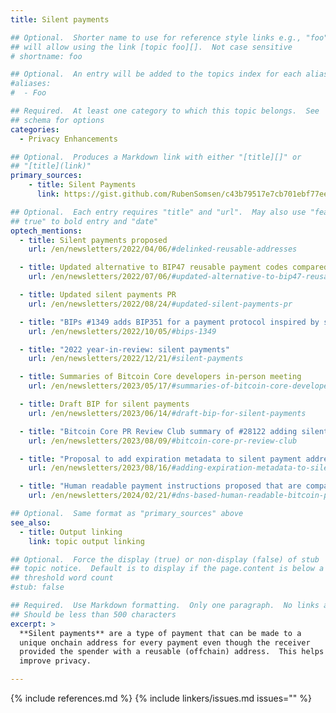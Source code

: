 ```yaml
---
title: Silent payments

## Optional.  Shorter name to use for reference style links e.g., "foo"
## will allow using the link [topic foo][].  Not case sensitive
# shortname: foo

## Optional.  An entry will be added to the topics index for each alias
#aliases:
#  - Foo

## Required.  At least one category to which this topic belongs.  See
## schema for options
categories:
  - Privacy Enhancements

## Optional.  Produces a Markdown link with either "[title][]" or
## "[title](link)"
primary_sources:
    - title: Silent Payments
      link: https://gist.github.com/RubenSomsen/c43b79517e7cb701ebf77eec6dbb46b8

## Optional.  Each entry requires "title" and "url".  May also use "feature:
## true" to bold entry and "date"
optech_mentions:
  - title: Silent payments proposed
    url: /en/newsletters/2022/04/06/#delinked-reusable-addresses

  - title: Updated alternative to BIP47 reusable payment codes compared to silent payments
    url: /en/newsletters/2022/07/06/#updated-alternative-to-bip47-reusable-payment-codes

  - title: Updated silent payments PR
    url: /en/newsletters/2022/08/24/#updated-silent-payments-pr

  - title: "BIPs #1349 adds BIP351 for a payment protocol inspired by silent payments"
    url: /en/newsletters/2022/10/05/#bips-1349

  - title: "2022 year-in-review: silent payments"
    url: /en/newsletters/2022/12/21/#silent-payments

  - title: Summaries of Bitcoin Core developers in-person meeting
    url: /en/newsletters/2023/05/17/#summaries-of-bitcoin-core-developers-in-person-meeting

  - title: Draft BIP for silent payments
    url: /en/newsletters/2023/06/14/#draft-bip-for-silent-payments

  - title: "Bitcoin Core PR Review Club summary of #28122 adding silent payments"
    url: /en/newsletters/2023/08/09/#bitcoin-core-pr-review-club

  - title: "Proposal to add expiration metadata to silent payment addresses"
    url: /en/newsletters/2023/08/16/#adding-expiration-metadata-to-silent-payment-addresses

  - title: "Human readable payment instructions proposed that are compatible with silent payment addresses"
    url: /en/newsletters/2024/02/21/#dns-based-human-readable-bitcoin-payment-instructions

## Optional.  Same format as "primary_sources" above
see_also:
  - title: Output linking
    link: topic output linking

## Optional.  Force the display (true) or non-display (false) of stub
## topic notice.  Default is to display if the page.content is below a
## threshold word count
#stub: false

## Required.  Use Markdown formatting.  Only one paragraph.  No links allowed.
## Should be less than 500 characters
excerpt: >
  **Silent payments** are a type of payment that can be made to a
  unique onchain address for every payment even though the receiver
  provided the spender with a reusable (offchain) address.  This helps
  improve privacy.

---
```


{% include references.md %}
{% include linkers/issues.md issues="" %}
